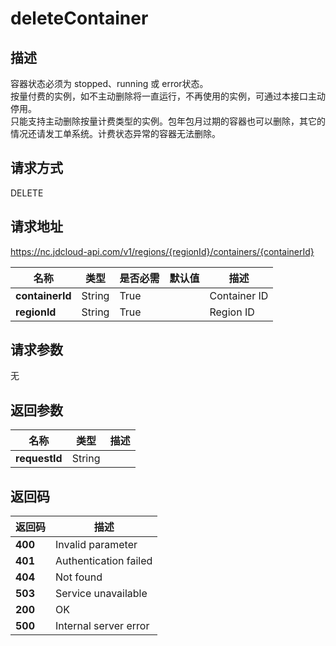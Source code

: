 # deleteContainer


## 描述
容器状态必须为 stopped、running 或 error状态。 <br>
按量付费的实例，如不主动删除将一直运行，不再使用的实例，可通过本接口主动停用。<br>
只能支持主动删除按量计费类型的实例。包年包月过期的容器也可以删除，其它的情况还请发工单系统。计费状态异常的容器无法删除。


## 请求方式
DELETE

## 请求地址
https://nc.jdcloud-api.com/v1/regions/{regionId}/containers/{containerId}

|名称|类型|是否必需|默认值|描述|
|---|---|---|---|---|
|**containerId**|String|True| |Container ID|
|**regionId**|String|True| |Region ID|

## 请求参数
无


## 返回参数
|名称|类型|描述|
|---|---|---|
|**requestId**|String| |


## 返回码
|返回码|描述|
|---|---|
|**400**|Invalid parameter|
|**401**|Authentication failed|
|**404**|Not found|
|**503**|Service unavailable|
|**200**|OK|
|**500**|Internal server error|
